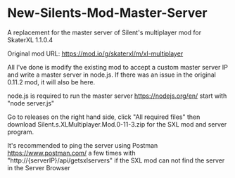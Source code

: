 # New-Silents-Mod-Master-Server
A replacement for the master server of Silent's multiplayer mod for SkaterXL 1.1.0.4

Original mod URL: https://mod.io/g/skaterxl/m/xl-multiplayer

All I've done is modify the existing mod to accept a custom master server IP and write a master server in node.js. 
If there was an issue in the original 0.11.2 mod, it will also be here.

node.js is required to run the master server https://nodejs.org/en/ start with "node server.js"

Go to releases on the right hand side, click "All required files" then download Silent.s.XLMultiplayer.Mod.0-11-3.zip for the SXL mod and server program.

It's recommended to ping the server using Postman https://www.postman.com/ a few times with "http://{serverIP}/api/getsxlservers" if the SXL mod can not find the server in the Server Browser
